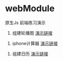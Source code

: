 # webModule
原生Js 前端练习演示
<ol>
  <li>组建轮播图 <a href="http://htmlpreview.github.io/?https://github.com/maxw2/webDemo/blob/master/Carousel/index.html">演示链接</a></li>
</ol>
<ol>
  <li>iphone计算器 <a href = 'http://htmlpreview.github.io/?https://github.com/maxw2/webDemo/blob/master/Calculator/index.html'>演示链接</a></li>
</ol>
<ol>
  <li>组建日历 <a href = 'http://htmlpreview.github.io/?https://github.com/maxw2/webDemo/blob/master/Calendar/index.html'>演示链接</a></li>
</ol>
